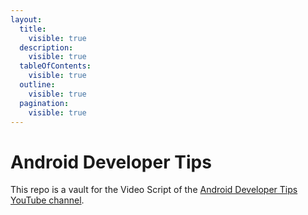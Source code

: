 ```yaml
---
layout:
  title:
    visible: true
  description:
    visible: true
  tableOfContents:
    visible: true
  outline:
    visible: true
  pagination:
    visible: true
---
```


# Android Developer Tips

This repo is a vault for the Video Script of the [Android Developer Tips YouTube channel](https://www.youtube.com/@androiddevelopertips).

